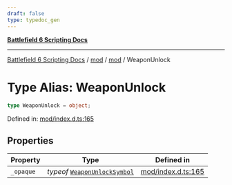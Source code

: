```yaml
---
draft: false
type: typedoc_gen
---
```


[**Battlefield 6 Scripting Docs**](../../../_index.md)

***

[Battlefield 6 Scripting Docs](../../../_index.md) / [mod](../../_index.md) / [mod](../_index.md) / WeaponUnlock

# Type Alias: WeaponUnlock

```ts
type WeaponUnlock = object;
```

Defined in: [mod/index.d.ts:165](https://github.com/battlefield-portal-community/portal-docs/blob/6d87e21c5922a3efb03c634dbe98e5fe6e797672/generators/santiago/mod/index.d.ts#L165)

## Properties

| Property | Type | Defined in |
| ------ | ------ | ------ |
| <a id="_opaque"></a> `_opaque` | *typeof* [`WeaponUnlockSymbol`](../WeaponUnlockSymbol/_index.md) | [mod/index.d.ts:165](https://github.com/battlefield-portal-community/portal-docs/blob/6d87e21c5922a3efb03c634dbe98e5fe6e797672/generators/santiago/mod/index.d.ts#L165) |
